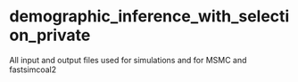 # demographic_inference_with_selection_private
All input and output files used for simulations and for MSMC and fastsimcoal2
